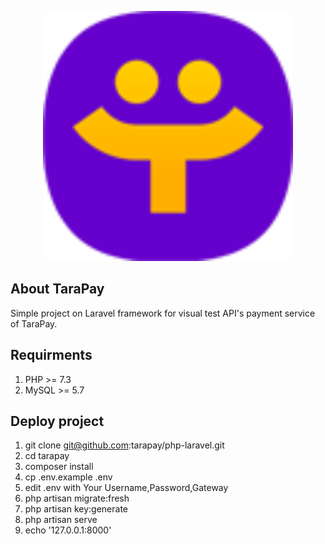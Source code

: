 <p align="center"><img src="public/img/logo.png" width="400"></p>

## About TaraPay 
Simple project on Laravel framework for visual test API's payment service of TaraPay.

## Requirments

1. PHP >= 7.3
2. MySQL >= 5.7


## Deploy project

1. git clone git@github.com:tarapay/php-laravel.git
2. cd tarapay
3. composer install
4. cp .env.example .env
5. edit  .env with Your Username,Password,Gateway
6. php artisan migrate:fresh
7.  php artisan key:generate
8. php artisan serve
9. echo '127.0.0.1:8000' 


